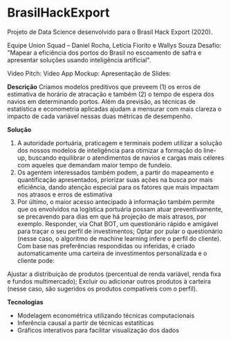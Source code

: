 # BrasilHackExport
Projeto de Data Science desenvolvido para o Brasil Hack Export (2020).

Equipe Union Squad – Daniel Rocha, Letícia Fiorito e Wallys Souza
 Desafio: "Mapear a eficiência dos portos do Brasil no escoamento de safra e apresentar soluções usando inteligência artificial".

Video Pitch: 
Video App Mockup: 
Apresentação de Slides: 

**Descrição**
Criamos modelos preditivos que preveem (1) os erros de estimativa de horário de atracação e também (2) o tempo de espera dos navios em determinando portos. Além da previsão, as técnicas de estatística e econometria aplicadas ajudam a mensurar com mais clareza o impacto de cada variável nessas duas métricas de desempenho. 

**Solução**
1. A autoridade portuária, praticagem e terminais podem utilizar a solução dos nossos modelos de inteligência para otimizar a formação do line-up, buscando equilibrar o atendimentos de navios e cargas mais céleres com aqueles que demandam maior tempo de fundeio.
2. Os agentem interessados também podem, a partir do mapeamento e quantificação apresentados, priorizar suas ações na busca por mais eficiência, dando atenção especial para os fatores que mais impactam nos atrasos e erros de estimativa
3. Por últímo, o maior acesso antecipado à informação também permite que os envolvidos na logística portuária possam atuar preventivamente, se precavendo para dias em que há projeção de mais atrasos, por exemplo.
Responder, via Chat BOT, um questionário rápido e amigável para traçar o seu perfil de investimentos;
Optar por pular o questionário (nesse caso, o algoritmo de machine learning infere o perfil do cliente).
Com base nas preferências respondidas ou inferidas, é criado automaticamente uma carteira de investimentos personalizada e o cliente pode:

Ajustar a distribuição de produtos (percentual de renda variável, renda fixa e fundos multimercado);
Excluir ou adicionar outros produtos à carteira (nesse caso, são sugeridos os produtos compatíveis com o perfil).

**Tecnologias**
- Modelagem econométrica utilizando técnicas computacionais
- Inferência causal a partir de técnicas estatíticas
- Gráficos interativos para facilitar visualização dos dados
